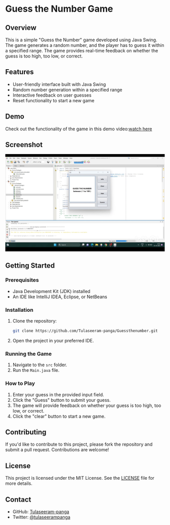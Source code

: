 # Guess the Number Game

## Overview

This is a simple "Guess the Number" game developed using Java Swing. The game generates a random number, and the player has to guess it within a specified range. The game provides real-time feedback on whether the guess is too high, too low, or correct.

## Features

- User-friendly interface built with Java Swing
- Random number generation within a specified range
- Interactive feedback on user guesses
- Reset functionality to start a new game

## Demo

Check out the functionality of the game in this demo video:[watch here](https://youtu.be/oIQ_EkJ0vhY)

## Screenshot

![Game Screenshot](Screenshots/IMG_20240718_081223.jpg)

## Getting Started

### Prerequisites

- Java Development Kit (JDK) installed
- An IDE like IntelliJ IDEA, Eclipse, or NetBeans

### Installation

1. Clone the repository:
   ```sh
   git clone https://github.com/Tulaseeram-panga/Guessthenumber.git
   ```
2. Open the project in your preferred IDE.

### Running the Game

1. Navigate to the `src` folder.
2. Run the `Main.java` file.

### How to Play

1. Enter your guess in the provided input field.
2. Click the "Guess" button to submit your guess.
3. The game will provide feedback on whether your guess is too high, too low, or correct.
4. Click the "clear" button to start a new game.

## Contributing

If you'd like to contribute to this project, please fork the repository and submit a pull request. Contributions are welcome!

## License

This project is licensed under the MIT License. See the [LICENSE](LICENSE) file for more details.

## Contact

- GitHub: [Tulaseeram-panga](https://github.com/Tulaseeram-panga)
- Twitter: [@tulaseerampanga](https://twitter.com/tulaseerampanga)
